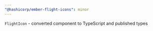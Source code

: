 ```yaml
---
"@hashicorp/ember-flight-icons": minor
---
```


`FlightIcon` - converted component to TypeScript and published types
